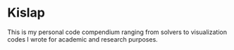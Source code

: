 # Kislap
This is my personal code compendium ranging from solvers to visualization codes I wrote for academic and research purposes.
